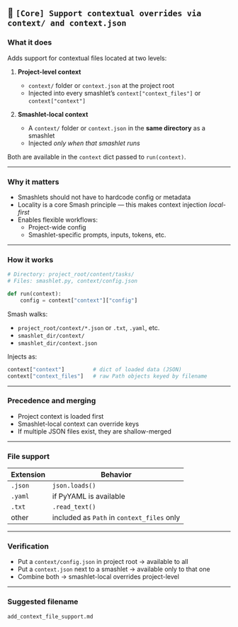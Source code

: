 ## 📄 `[Core] Support contextual overrides via context/ and context.json`

### What it does

Adds support for contextual files located at two levels:

1. **Project-level context**

   - `context/` folder or `context.json` at the project root
   - Injected into every smashlet’s `context["context_files"]` or `context["context"]`

2. **Smashlet-local context**
   - A `context/` folder or `context.json` in the **same directory** as a smashlet
   - Injected _only when that smashlet runs_

Both are available in the `context` dict passed to `run(context)`.

---

### Why it matters

- Smashlets should not have to hardcode config or metadata
- Locality is a core Smash principle — this makes context injection _local-first_
- Enables flexible workflows:
  - Project-wide config
  - Smashlet-specific prompts, inputs, tokens, etc.

---

### How it works

```python
# Directory: project_root/content/tasks/
# Files: smashlet.py, context/config.json

def run(context):
    config = context["context"]["config"]
```

Smash walks:

- `project_root/context/*.json` or `.txt`, `.yaml`, etc.
- `smashlet_dir/context/`
- `smashlet_dir/context.json`

Injects as:

```python
context["context"]         # dict of loaded data (JSON)
context["context_files"]   # raw Path objects keyed by filename
```

---

### Precedence and merging

- Project context is loaded first
- Smashlet-local context can override keys
- If multiple JSON files exist, they are shallow-merged

---

### File support

| Extension | Behavior                                   |
| --------- | ------------------------------------------ |
| `.json`   | `json.loads()`                             |
| `.yaml`   | if PyYAML is available                     |
| `.txt`    | `.read_text()`                             |
| other     | included as `Path` in `context_files` only |

---

### Verification

- Put a `context/config.json` in project root → available to all
- Put a `context.json` next to a smashlet → available only to that one
- Combine both → smashlet-local overrides project-level

---

### Suggested filename

```
add_context_file_support.md
```
